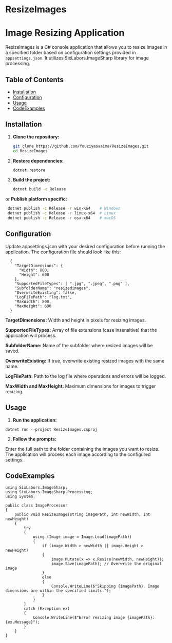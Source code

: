 # ResizeImages
# Image Resizing Application
ResizeImages is a C# console application that allows you to resize images in a specified folder based on configuration settings provided in `appsettings.json`. It utilizes SixLabors.ImageSharp library for image processing.

## Table of Contents

- [Installation](#installation)
- [Configuration](#configuration)
- [Usage](#usage)
- [CodeExamples](#codeexamples) 

## Installation
1. **Clone the repository:**

   ```bash
   git clone https://github.com/fouziyasaaima/ResizeImages.git
   cd ResizeImages

2. **Restore dependencies:**
   ```bash
   dotnet restore

3. **Build the project:**
   ```bash
   dotnet build -c Release

or
  **Publish platform specific:**
  ```bash
   dotnet publish -c Release -r win-x64    # Windows
   dotnet publish -c Release -r linux-x64  # Linux
   dotnet publish -c Release -r osx-x64    # macOS
  ```


## Configuration
Update appsettings.json with your desired configuration before running the application. The configuration file should look like this:
```
  {
    "TargetDimensions": {
      "Width": 800,
      "Height": 600
    },
    "SupportedFileTypes": [ ".jpg", ".jpeg", ".png" ],
    "SubfolderName": "resizedimages",
    "OverwriteExisting": false,
    "LogFilePath": "log.txt",
    "MaxWidth": 800,
    "MaxHeight": 600
  }
```

**TargetDimensions:** Width and height in pixels for resizing images.

**SupportedFileTypes:** Array of file extensions (case insensitive) that the application will process.

**SubfolderName:** Name of the subfolder where resized images will be saved.

**OverwriteExisting:** If true, overwrite existing resized images with the same name.

**LogFilePath:** Path to the log file where operations and errors will be logged.

**MaxWidth and MaxHeight:** Maximum dimensions for images to trigger resizing.

## Usage
1. **Run the application:**
```
dotnet run --project ResizeImages.csproj
```

2. **Follow the prompts:**

Enter the full path to the folder containing the images you want to resize.
The application will process each image according to the configured settings.

## CodeExamples
```
using SixLabors.ImageSharp;
using SixLabors.ImageSharp.Processing;
using System;

public class ImageProcessor
{
    public void ResizeImage(string imagePath, int newWidth, int newHeight)
    {
        try
        {
            using (Image image = Image.Load(imagePath))
            {
                if (image.Width > newWidth || image.Height > newHeight)
                {
                    image.Mutate(x => x.Resize(newWidth, newHeight));
                    image.Save(imagePath); // Overwrite the original image
                }
                else
                {
                    Console.WriteLine($"Skipping {imagePath}. Image dimensions are within the specified limits.");
                }
            }
        }
        catch (Exception ex)
        {
            Console.WriteLine($"Error resizing image {imagePath}: {ex.Message}");
        }
    }
}
```



